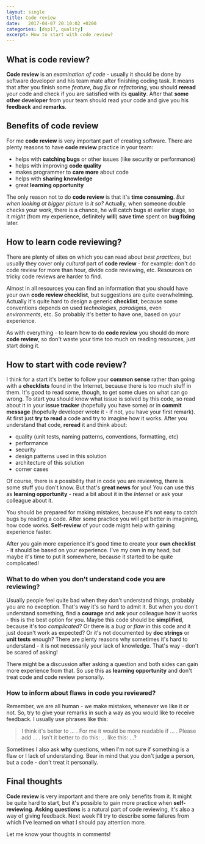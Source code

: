 ```yaml
---
layout: single
title: Code review
date:   2017-04-07 20:10:02 +0200
categories: [dsp17, quality]
excerpt: How to start with code review?
---
```


## What is **code review**?

**Code review** is an *examination of code* - usually it should be done by
software developer and his team mate after finishing coding task. It means
that after you finish some *feature*, *bug fix* or *refactoring*, you should **reread**
your code and check if you are satisfied with its **quality**. After that **some other developer**
from your team should read your code and give you his **feedback** and **remarks**.

## Benefits of **code review**

For me **code review** is very important part of creating software. There are plenty
reasons to have **code review** practice in your team:

* helps with **catching bugs** or other issues (like security or performance)
* helps with improving **code quality**
* makes programmer to **care more** about code
* helps with **sharing knowledge**
* great **learning opportunity**

The only reason not to do **code review** is that it's **time consuming**. *But when
looking at bigger picture is it so?* Actually, when someone double checks your work, there
is a chance, he will catch bugs at earlier stage, so it *might* (from my experience, definitely **will**)
**save time** spent on **bug fixing** later.

## How to learn **code reviewing**?

There are plenty of sites on which you can read about *best practices*, but usually
they cover only *cultural* part of **code review** - for example: don't
do code review for more than hour, divide code reviewing, etc. Resources on
tricky code reviews are harder to find.

Almost in all resources you can find
an information that you should have your own **code review checklist**, but suggestions
are quite overwhelming. Actually it's quite hard to design a generic **checklist**,
because some conventions depends on used *technologies*, *paradigms*, even *environments*, etc.
So probably it's better to have one, based on your experience.

As with everything - to learn how to do **code review** you should do more **code review**,
so don't waste your time too much on reading resources, just start doing it.

## How to start with **code review**?

I think for a start it's better to follow your **common sense** rather than going with a **checklists**
found in the Internet, because there is too much stuff in them. It's good to read some, though, to get some clues
on what can go wrong. To start you should know what issue is solved by this code, so read about it
in your **issue tracker** (hopefully you have some) or in **commit message** (hopefully developer wrote it - if not,
you have your first remark). At first just
**try to read** a code and try to imagine how it works. After you understand
that code, **reread** it and think about:

* quality (unit tests, naming patterns, conventions, formatting, etc)
* performance
* security
* design patterns used in this solution
* architecture of this solution
* corner cases

Of course, there is a possibility that in code you are reviewing, there is some stuff you don't know.
But that's **great news** for you! You can use this as **learning opportunity** - read a bit about it in the
*Internet* or ask your colleague about it.

You should be prepared for making mistakes, because it's not easy to catch bugs by reading a code.
After some practice you will get better in imagining, how code works. **Self-review** of your code
might help with gaining experience faster.

After you gain more experience it's good time to create your **own checklist** - it should be
based on your experience. I've my own in my head,
but maybe it's time to put it somewhere, because it started to be quite complicated!

### What to do when you don't understand **code** you are reviewing?

Usually people feel quite bad when they don't understand things, probably you are no exception. That's way
it's so hard to admit it. But when you don't understand something, find a **courage** and **ask** your
colleague how it works - this is the best option for you. Maybe this code should be **simplified**,
because it's too *complicated*? Or there is a *bug* or *flaw*
in this code and it just doesn't work as expected? Or it's not documented by **doc strings** or **unit tests**
enough?
There are plenty reasons why sometimes it's hard to understand - it is not necessarily your lack of knowledge.
That's way - don't be scared of asking!

There might be a discussion after asking a question and both sides can gain more experience from that. So use
this as **learning opportunity** and don't treat code and code review personally.

### How to inform about **flaws** in code you reviewed?

Remember, we are all human - we make mistakes, whenever we like it or not. So, try to give your remarks in
such a way as you would like to receive feedback. I usually use phrases like this:

> I think it's better to ... .
> For me it would be more readable if ... .
> Please add ... .
> Isn't it better to do this: ... like this: ...?

Sometimes I also ask **why** questions, when I'm not sure if something is a flaw or I lack of understanding.
Bear in mind that you don't judge a person, but a code - don't treat it personally.

## Final thoughts

**Code review** is very important and there are only benefits from it. It might be quite hard to start,
but it's possible to gain more practice when **self-reviewing**. **Asking questions** is a natural part
of code reviewing, it's also a way of giving feedback. Next week I'll try to describe some failures from which
I've learned on what I should pay attention more.

Let me know your thoughts in comments!


